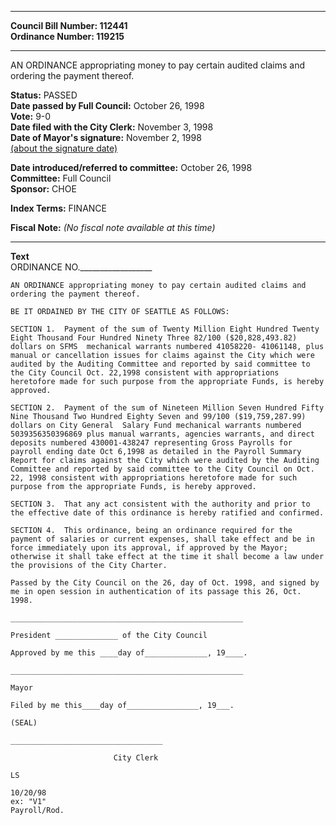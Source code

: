 * * * * *  
  
**Council Bill Number: [](#h0)[](#h2)112441**   
**Ordinance Number: 119215**  
  
* * * * *  
  
AN ORDINANCE appropriating money to pay certain audited claims and ordering the payment thereof.  
  
**Status:** PASSED   
**Date passed by Full Council:** October 26, 1998   
**Vote:** 9-0   
**Date filed with the City Clerk:** November 3, 1998   
**Date of Mayor's signature:** November 2, 1998   
[(about the signature date)](/~public/approvaldate.htm)   
  
  
**Date introduced/referred to committee:** October 26, 1998   
**Committee:** Full Council   
**Sponsor:** CHOE   
  
**Index Terms:** FINANCE  
  
**Fiscal Note:** *(No fiscal note available at this time)*  
  
* * * * *  
  
**Text**  
    ORDINANCE NO.__________________  
  
    AN ORDINANCE appropriating money to pay certain audited claims and  
    ordering the payment thereof.  
  
    BE IT ORDAINED BY THE CITY OF SEATTLE AS FOLLOWS:  
  
    SECTION 1.  Payment of the sum of Twenty Million Eight Hundred Twenty  
    Eight Thousand Four Hundred Ninety Three 82/100 ($20,828,493.82)  
    dollars on SFMS  mechanical warrants numbered 41058220- 41061148, plus  
    manual or cancellation issues for claims against the City which were  
    audited by the Auditing Committee and reported by said committee to  
    the City Council Oct. 22,1998 consistent with appropriations  
    heretofore made for such purpose from the appropriate Funds, is hereby  
    approved.  
  
    SECTION 2.  Payment of the sum of Nineteen Million Seven Hundred Fifty  
    Nine Thousand Two Hundred Eighty Seven and 99/100 ($19,759,287.99)  
    dollars on City General  Salary Fund mechanical warrants numbered  
    5039356350396869 plus manual warrants, agencies warrants, and direct  
    deposits numbered 430001-438247 representing Gross Payrolls for  
    payroll ending date Oct 6,1998 as detailed in the Payroll Summary  
    Report for claims against the City which were audited by the Auditing  
    Committee and reported by said committee to the City Council on Oct.  
    22, 1998 consistent with appropriations heretofore made for such  
    purpose from the appropriate Funds, is hereby approved.  
  
    SECTION 3.  That any act consistent with the authority and prior to  
    the effective date of this ordinance is hereby ratified and confirmed.  
  
    SECTION 4.  This ordinance, being an ordinance required for the  
    payment of salaries or current expenses, shall take effect and be in  
    force immediately upon its approval, if approved by the Mayor;  
    otherwise it shall take effect at the time it shall become a law under  
    the provisions of the City Charter.  
  
    Passed by the City Council on the 26, day of Oct. 1998, and signed by  
    me in open session in authentication of its passage this 26, Oct.  
    1998.  
  
    ____________________________________________________  
  
    President ______________ of the City Council  
  
    Approved by me this ____day of______________, 19____.  
  
    ____________________________________________________  
  
    Mayor  
  
    Filed by me this____day of________________, 19___.  
  
    (SEAL)  
  
    __________________________________  
  
                           City Clerk  
  
    LS  
  
    10/20/98  
    ex: "V1"  
    Payroll/Rod.  
